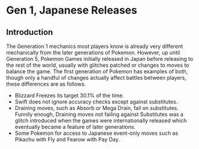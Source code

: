 # Gen 1, Japanese Releases

## Introduction

The Generation 1 mechanics most players know is already very different mechanically from the later generations of Pokemon.
However, up until Generation 5, Pokemon Games initially released in Japan before releasing to the rest of the world, usually with glitches patched
or changes to moves to balance the game. The first generation of Pokemon has examples of both, though only a handful of changes actually affect battles
between players, these differences are as follows.

- Blizzard Freezes its target 30.1% of the time.
- Swift does not ignore accuracy checks except against substitutes.
- Draining moves, such as Absorb or Mega Drain, fail on substitutes. Funnily enough, Draining moves not failing against Substitutes was a glitch introduced when the games were
  internationally released which eventually became a feature of later generations.
- Some Pokemon for access to Japanese event-only moves such as Pikachu with Fly and Fearow with Pay Day.
